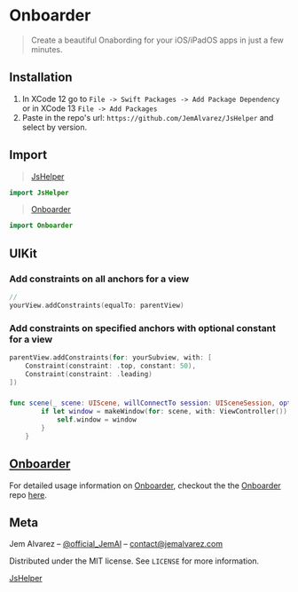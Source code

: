 # Onboarder
> Create a beautiful Onabording for your iOS/iPadOS apps in just a few minutes.


## Installation

1. In XCode 12 go to `File -> Swift Packages -> Add Package Dependency` or in XCode 13 `File -> Add Packages`
2. Paste in the repo's url: ```https://github.com/JemAlvarez/JsHelper``` and select by version.



## Import
> [JsHelper](https://github.com/JemAlvarez/JsHelper)
```swift
import JsHelper
```
> [Onboarder](https://github.com/JemAlvarez/onboarder)
```swift
import Onboarder
```

## UIKit
### Add constraints on all anchors for a view
```swift 
// 
yourView.addConstraints(equalTo: parentView)
```
### Add constraints on specified anchors with optional constant for a view
```swift 
parentView.addConstraints(for: yourSubview, with: [
	Constraint(constraint: .top, constant: 50),
	Constraint(constraint: .leading)
])
```
### 
```swift
func scene(_ scene: UIScene, willConnectTo session: UISceneSession, options connectionOptions: UIScene.ConnectionOptions) {
        if let window = makeWindow(for: scene, with: ViewController()) {
            self.window = window
        }
    }
```

## [Onboarder](https://github.com/JemAlvarez/onboarder)
For detailed usage information on [Onboarder](https://github.com/JemAlvarez/onboarder), checkout the the [Onboarder](https://github.com/JemAlvarez/onboarder) repo [here](https://github.com/JemAlvarez/onboarder).

## Meta

Jem Alvarez – [@official_JemAl](https://twitter.com/official_JemAl) – contact@jemalvarez.com

Distributed under the MIT license. See ``LICENSE`` for more information.

[JsHelper](https://github.com/JemAlvarez/JsHelper)
